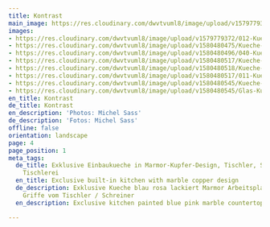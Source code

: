 ```yaml
---
title: Kontrast
main_image: https://res.cloudinary.com/dwvtvuml8/image/upload/v1579779372/012-Kueche-blau-lackiert-Schrank-Vitrine_zhxlqz.jpg
images:
- https://res.cloudinary.com/dwvtvuml8/image/upload/v1579779372/012-Kueche-blau-lackiert-Schrank-Vitrine_zhxlqz.jpg
- https://res.cloudinary.com/dwvtvuml8/image/upload/v1580480475/Kueche-Arbeitsplatte-Rosa-Marmor_hbs1ge.jpg
- https://res.cloudinary.com/dwvtvuml8/image/upload/v1580480496/040-Kueche-blau-lackiert-Schrank-Vitrine_a2seyk.jpg
- https://res.cloudinary.com/dwvtvuml8/image/upload/v1580480517/Kueche-rosa-lackiert-Marmor-Griffe-weiss_vyyd1k.jpg
- https://res.cloudinary.com/dwvtvuml8/image/upload/v1580480518/Kueche-blau-lackiert-Schrank-Vitrine-Griffe_tqzrzq.jpg
- https://res.cloudinary.com/dwvtvuml8/image/upload/v1580480517/011-Kueche-blau-lackiert-Schrank-Vitrine_xkdlkm.jpg
- https://res.cloudinary.com/dwvtvuml8/image/upload/v1580480545/Kueche-blau-lackiert-Schrank-Wohnkueche_htldow.jpg
- https://res.cloudinary.com/dwvtvuml8/image/upload/v1580480545/Glas-Kueche-blau-lackiert-Schrank-Vitrine_y21k4m.jpg
en_title: Kontrast
de_title: Kontrast
en_description: 'Photos: Michel Sass'
de_description: 'Fotos: Michel Sass'
offline: false
orientation: landscape
page: 4
page_position: 1
meta_tags:
  de_title: Exklusive Einbaukueche in Marmor-Kupfer-Design, Tischler, Schreiner, Schreinerei,
    Tischlerei
  en_title: Exclusive built-in kitchen with marble copper design
  de_description: Exklusive Kueche blau rosa lackiert Marmor Arbeitsplatte Kupfer
    Griffe vom Tischler / Schreiner
  en_description: Exclusive kitchen painted blue pink marble countertop copper handles

---
```

